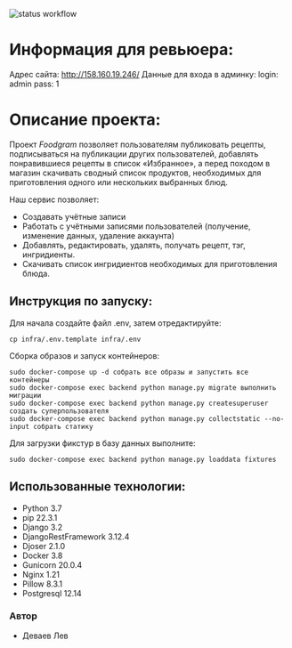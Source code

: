![status workflow](https://github.com/Exxxxpo/foodgram-project-react/actions/workflows/foodgram_workflow.yml/badge.svg)

# Информация для ревьюера:

Адрес сайта: http://158.160.19.246/
Данные для входа в админку: 
login: admin
pass: 1

# Описание проекта:

Проект *Foodgram* позволяет пользователям публиковать рецепты, подписываться
на публикации других пользователей, добавлять понравившиеся рецепты в список 
«Избранное», а перед походом в магазин скачивать сводный список продуктов, 
необходимых для приготовления одного или нескольких выбранных блюд.

Наш сервис позволяет:

* Создавать учётные записи
* Работать с учётными записями пользователей (получение, изменение данных, удаление аккаунта)
* Добавлять, редактировать, удалять, получать рецепт, тэг, ингридиенты.
* Скачивать список ингридиентов необходимых для приготовления блюда.

## Инструкция по запуску:
Для начала создайте файл .env, затем отредактируйте:
```
cp infra/.env.template infra/.env 
```
Сборка образов и запуск контейнеров:
```
sudo docker-compose up -d собрать все образы и запустить все контейнеры 
sudo docker-compose exec backend python manage.py migrate выполнить миграции
sudo docker-compose exec backend python manage.py createsuperuser создать суперпользователя
sudo docker-compose exec backend python manage.py collectstatic --no-input собрать статику
```

Для загрузки фикстур в базу данных выполните:
```
sudo docker-compose exec backend python manage.py loaddata fixtures
```

## Использованные технологии:

* Python 3.7
* pip 22.3.1
* Django 3.2
* DjangoRestFramework 3.12.4
* Djoser 2.1.0
* Docker 3.8
* Gunicorn 20.0.4
* Nginx 1.21
* Pillow 8.3.1
* Postgresql 12.14

### Автор

- Деваев Лев
